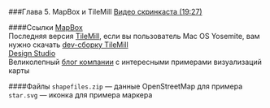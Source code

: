 ###Глава 5. MapBox и TileMill
[Видео скринкаста (19:27)](https://vimeo.com/minikarma/geotalk-chapter5)

####Ссылки
[MapBox](http://mapbox.com)  
Последняя версия [TileMill](https://www.mapbox.com/tilemill/), если вы пользователь Mac OS Yosemite, вам нужно скачать [dev-сборку TileMill](https://github.com/mapbox/tilemill/issues/2439)  
[Design Studio](https://www.mapbox.com/mapbox-studio/#darwin)  
Великолепный [блог компании](https://www.mapbox.com/blog/) c интересными примерами визуализаций карты  
	
####Файлы
`shapefiles.zip` — данные OpenStreetMap для примера
`star.svg` — иконка для примера маркера
